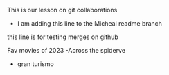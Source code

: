 This is our lesson on git collaborations

- I am adding this line to the Micheal readme branch

this line is for testing merges on github

Fav movies of 2023
-Across the spiderve
- gran turismo